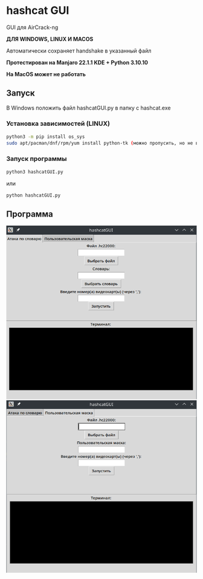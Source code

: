 # hashcat GUI
GUI для AirCrack-ng

**ДЛЯ WINDOWS, LINUX И MACOS**

Автоматически сохраняет handshake в указанный файл

**Протестирован на Manjaro 22.1.1 KDE + Python 3.10.10**

**На MacOS может не работать**

## Запуск
В Windows положить файл hashcatGUI.py в папку с hashcat.exe
### Установка зависимостей (LINUX)
```bash
python3 -m pip install os_sys
sudo apt/pacman/dnf/rpm/yum install python-tk (можно пропусить, но не всегда)
```
### Запуск программы
```bash
python3 hashcatGUI.py
```
или
```bash
python hashcatGUI.py
```

## Программа

![Программа1раздел](https://github.com/UnknownKriodluk/hashcatGUI/blob/b52447e7945d720d4180af4edd9c473180e7c92b/%D1%81%D0%BB%D0%BE%D0%B2%D0%B0%D1%80%D1%8C.png)
![Программа2раздел](https://github.com/UnknownKriodluk/hashcatGUI/blob/b52447e7945d720d4180af4edd9c473180e7c92b/%D0%BC%D0%B0%D1%81%D0%BA%D0%B0.png)
